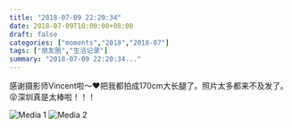 ```yaml
---
title: "2018-07-09 22:20:34"
date: 2018-07-09T10:00:00+08:00
draft: false
categories: ["moments","2018","2018-07"]
tags: ["朋友圈","生活记录"]
summary: "2018-07-09 22:20:34..."
---
```


感谢摄影师Vincent啦～❤️把我都拍成170cm大长腿了。照片太多都来不及发了。😝深圳真是太棒啦！！！

![Media 1](/Moments/photos/2018-07-09/201807092220340.jpg)
![Media 2](/Moments/photos/2018-07-09/201807092220341.jpg)

